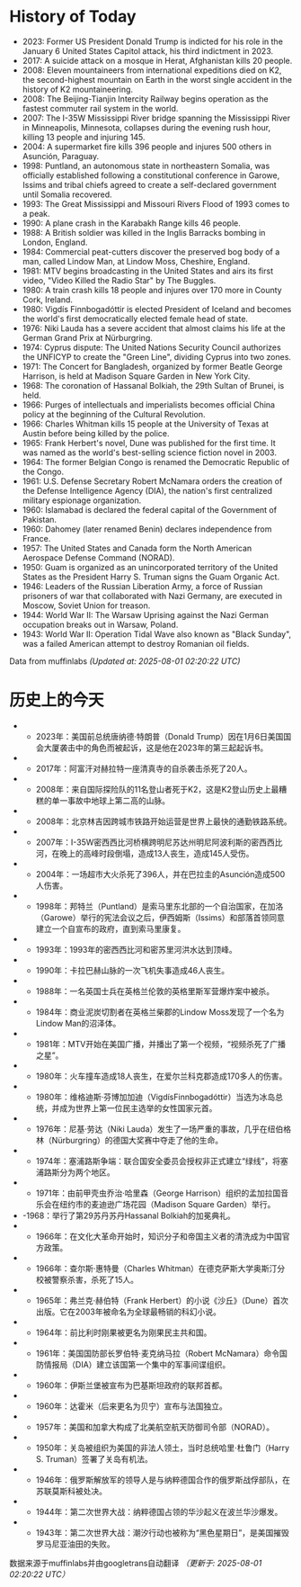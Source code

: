 # History of Today 

- 2023: Former US President Donald Trump is indicted for his role in the January 6 United States Capitol attack, his third indictment in 2023.
- 2017: A suicide attack on a mosque in Herat, Afghanistan kills 20 people.
- 2008: Eleven mountaineers from international expeditions died on K2, the second-highest mountain on Earth in the worst single accident in the history of K2 mountaineering.
- 2008: The Beijing-Tianjin Intercity Railway begins operation as the fastest commuter rail system in the world.
- 2007: The I-35W Mississippi River bridge spanning the Mississippi River in Minneapolis, Minnesota, collapses during the evening rush hour, killing 13 people and injuring 145.
- 2004: A supermarket fire kills 396 people and injures 500 others in Asunción, Paraguay.
- 1998: Puntland, an autonomous state in northeastern Somalia, was officially established following a constitutional conference in Garowe, Issims and tribal chiefs agreed to create a self-declared government until Somalia recovered.
- 1993: The Great Mississippi and Missouri Rivers Flood of 1993 comes to a peak.
- 1990: A plane crash in the Karabakh Range kills 46 people.
- 1988: A British soldier was killed in the Inglis Barracks bombing in London, England.
- 1984: Commercial peat-cutters discover the preserved bog body of a man, called Lindow Man, at Lindow Moss, Cheshire, England.
- 1981: MTV begins broadcasting in the United States and airs its first video, "Video Killed the Radio Star" by The Buggles.
- 1980: A train crash kills 18 people and injures over 170 more in County Cork, Ireland.
- 1980: Vigdís Finnbogadóttir is elected President of Iceland and becomes the world's first democratically elected female head of state.
- 1976: Niki Lauda has a severe accident that almost claims his life at the German Grand Prix at Nürburgring.
- 1974: Cyprus dispute: The United Nations Security Council authorizes the UNFICYP to create the "Green Line", dividing Cyprus into two zones.
- 1971: The Concert for Bangladesh, organized by former Beatle George Harrison, is held at Madison Square Garden in New York City.
- 1968: The coronation of Hassanal Bolkiah, the 29th Sultan of Brunei, is held.
- 1966: Purges of intellectuals and imperialists becomes official China policy at the beginning of the Cultural Revolution.
- 1966: Charles Whitman kills 15 people at the University of Texas at Austin before being killed by the police.
- 1965: Frank Herbert's novel, Dune was published for the first time. It was named as the world's best-selling science fiction novel in 2003.
- 1964: The former Belgian Congo is renamed the Democratic Republic of the Congo.
- 1961: U.S. Defense Secretary Robert McNamara orders the creation of the Defense Intelligence Agency (DIA), the nation's first centralized military espionage organization.
- 1960: Islamabad is declared the federal capital of the Government of Pakistan.
- 1960: Dahomey (later renamed Benin) declares independence from France.
- 1957: The United States and Canada form the North American Aerospace Defense Command (NORAD).
- 1950: Guam is organized as an unincorporated territory of the United States as the President Harry S. Truman signs the Guam Organic Act.
- 1946: Leaders of the Russian Liberation Army, a force of Russian prisoners of war that collaborated with Nazi Germany, are executed in Moscow, Soviet Union for treason.
- 1944: World War II: The Warsaw Uprising against the Nazi German occupation breaks out in Warsaw, Poland.
- 1943: World War II: Operation Tidal Wave also known as "Black Sunday", was a failed American attempt to destroy Romanian oil fields.

Data from muffinlabs
*(Updated at: 2025-08-01 02:20:22 UTC)*

# 历史上的今天 

- -  2023年：美国前总统唐纳德·特朗普（Donald Trump）因在1月6日美国国会大厦袭击中的角色而被起诉，这是他在2023年的第三起起诉书。
- -  2017年：阿富汗对赫拉特一座清真寺的自杀袭击杀死了20人。
- -  2008年：来自国际探险队的11名登山者死于K2，这是K2登山历史上最糟糕的单一事故中地球上第二高的山脉。
- -  2008年：北京林吉因跨城市铁路开始运营是世界上最快的通勤铁路系统。
- -  2007年：I-35W密西西比河桥横跨明尼苏达州明尼阿波利斯的密西西比河，在晚上的高峰时段倒塌，造成13人丧生，造成145人受伤。
- -  2004年：一场超市大火杀死了396人，并在巴拉圭的Asunción造成500人伤害。
- -  1998年：邦特兰（Puntland）是索马里东北部的一个自治国家，在加洛（Garowe）举行的宪法会议之后，伊西姆斯（Issims）和部落首领同意建立一个自宣布的政府，直到索马里康复。
- -  1993年：1993年的密西西比河和密苏里河洪水达到顶峰。
- -  1990年：卡拉巴赫山脉的一次飞机失事造成46人丧生。
- -  1988年：一名英国士兵在英格兰伦敦的英格里斯军营爆炸案中被杀。
- -  1984年：商业泥炭切割者在英格兰柴郡的Lindow Moss发现了一个名为Lindow Man的沼泽体。
- -  1981年：MTV开始在美国广播，并播出了第一个视频，“视频杀死了广播之星”。
- -  1980年：火车撞车造成18人丧生，在爱尔兰科克郡造成170多人的伤害。
- -  1980年：维格迪斯·芬博加加迪（VigdísFinnbogadóttir）当选为冰岛总统，并成为世界上第一位民主选举的女性国家元首。
- -  1976年：尼基·劳达（Niki Lauda）发生了一场严重的事故，几乎在纽伯格林（Nürburgring）的德国大奖赛中夺走了他的生命。
- -  1974年：塞浦路斯争端：联合国安全委员会授权非正式建立“绿线”，将塞浦路斯分为两个地区。
- -  1971年：由前甲壳虫乔治·哈里森（George Harrison）组织的孟加拉国音乐会在纽约市的麦迪逊广场花园（Madison Square Garden）举行。
- -1968：举行了第29苏丹苏丹Hassanal Bolkiah的加冕典礼。
- -  1966年：在文化大革命开始时，知识分子和帝国主义者的清洗成为中国官方政策。
- -  1966年：查尔斯·惠特曼（Charles Whitman）在德克萨斯大学奥斯汀分校被警察杀害，杀死了15人。
- -  1965年：弗兰克·赫伯特（Frank Herbert）的小说《沙丘》（Dune）首次出版。它在2003年被命名为全球最畅销的科幻小说。
- -  1964年：前比利时刚果被更名为刚果民主共和国。
- -  1961年：美国国防部长罗伯特·麦克纳马拉（Robert McNamara）命令国防情报局（DIA）建立该国第一个集中的军事间谍组织。
- -  1960年：伊斯兰堡被宣布为巴基斯坦政府的联邦首都。
- -  1960年：达霍米（后来更名为贝宁）宣布与法国独立。
- -  1957年：美国和加拿大构成了北美航空航天防御司令部（NORAD）。
- -  1950年：关岛被组织为美国的非法人领土，当时总统哈里·杜鲁门（Harry S. Truman）签署了关岛有机法。
- -  1946年：俄罗斯解放军的领导人是与纳粹德国合作的俄罗斯战俘部队，在苏联莫斯科被处决。
- -  1944年：第二次世界大战：纳粹德国占领的华沙起义在波兰华沙爆发。
- -  1943年：第二次世界大战：潮汐行动也被称为“黑色星期日”，是美国摧毁罗马尼亚油田的失败。

数据来源于muffinlabs并由googletrans自动翻译
*（更新于: 2025-08-01 02:20:22 UTC）*
